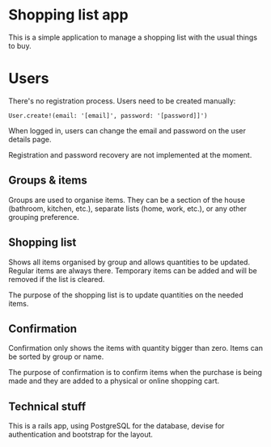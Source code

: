 # Shopping list app
This is a simple application to manage a shopping list with the usual things to buy.

# Users
There's no registration process. Users need to be created manually:

    User.create!(email: '[email]', password: '[password]]')

When logged in, users can change the email and password on the user details page.

Registration and password recovery are not implemented at the moment.

## Groups & items
Groups are used to organise items. They can be a section of the house (bathroom, kitchen, etc.), separate lists (home,
work, etc.), or any other grouping preference.

## Shopping list
Shows all items organised by group and allows quantities to be updated.
Regular items are always there. Temporary items can be added and will be removed if the list is cleared.

The purpose of the shopping list is to update quantities on the needed items.

## Confirmation
Confirmation only shows the items with quantity bigger than zero.
Items can be sorted by group or name.

The purpose of confirmation is to confirm items when the purchase is being made and they are added to a physical or
online shopping cart.

## Technical stuff
This is a rails app, using PostgreSQL for the database, devise for authentication and bootstrap for the layout.
